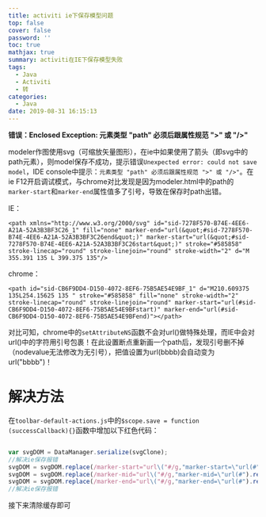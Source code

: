 ```yaml
---
title: activiti ie下保存模型问题
top: false
cover: false
password: ''
toc: true
mathjax: true
summary: activiti在IE下保存模型失败
tags:
  - Java
  - Activiti
  - 转
categories:
  - Java
date: 2019-08-31 16:15:13
---
```


**错误：Enclosed Exception: 元素类型 "path" 必须后跟属性规范 ">" 或 "/>"**

modeler作图使用svg（可缩放矢量图形），在ie中如果使用了箭头（即svg中的path元素），则model保存不成功，提示错误`Unexpected error: could not save model`，IDE console中提示：`元素类型 "path" 必须后跟属性规范 ">" 或 "/>"`。在ie  F12开启调试模式，与chrome对比发现是因为modeler.html中的path的`marker-start`和`marker-end`属性值多了引号，导致在保存时path出错。

IE：

```
<path xmlns="http://www.w3.org/2000/svg" id="sid-7278F570-B74E-4EE6-A21A-52A3B3BF3C26_1" fill="none" marker-end="url(&quot;#sid-7278F570-B74E-4EE6-A21A-52A3B3BF3C26end&quot;)" marker-start="url(&quot;#sid-7278F570-B74E-4EE6-A21A-52A3B3BF3C26start&quot;)" stroke="#585858" stroke-linecap="round" stroke-linejoin="round" stroke-width="2" d="M 355.391 135 L 399.375 135"/>
```

chrome：

```
<path id="sid-CB6F9DD4-D150-4072-8EF6-75B5AE54E9BF_1" d="M210.609375 135L254.15625 135 " stroke="#585858" fill="none" stroke-width="2" stroke-linecap="round" stroke-linejoin="round" marker-start="url(#sid-CB6F9DD4-D150-4072-8EF6-75B5AE54E9BFstart)" marker-end="url(#sid-CB6F9DD4-D150-4072-8EF6-75B5AE54E9BFend)"></path>
```



对比可知，chrome中的`setAttributeNS`函数不会对url()做特殊处理，而IE中会对url()中的字符用引号包裹！在此设置断点重新画一个path后，发现引号删不掉（nodevalue无法修改为无引号），把值设置为url(bbbb)会自动变为url("bbbb")！



# 解决方法

在`toolbar-default-actions.js`中的`$scope.save = function (successCallback){}`函数中增加以下红色代码：
```javascript

var svgDOM = DataManager.serialize(svgClone);
//解决ie保存报错
svgDOM = svgDOM.replace(/marker-start="url\("#/g,"marker-start=\"url(#").replace(/start"\)"/g,"start\)\"");
svgDOM = svgDOM.replace(/marker-mid="url\("#/g,"marker-mid=\"url(#").replace(/mid"\)"/g,"mid\)\"");
svgDOM = svgDOM.replace(/marker-end="url\("#/g,"marker-end=\"url(#").replace(/end"\)"/g,"end\)\"");
//解决ie保存报错
```
接下来清除缓存即可